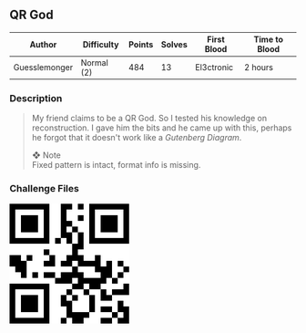 ## QR God

| Author        | Difficulty | Points | Solves | First Blood | Time to Blood |
| ------------- | ---------- | ------ | ------ | ----------- | ------------- |
| Guesslemonger | Normal (2) | 484    | 13     | El3ctronic  | 2 hours       |

### Description

> My friend claims to be a QR God. So I tested his knowledge on reconstruction. I gave him the bits and he came up with this, perhaps he forgot that it doesn't work like a *Gutenberg Diagram*.
>
> ❖ Note  
> Fixed pattern is intact, format info is missing.

### Challenge Files

![chall.png](dist/chall.png?raw=true)
